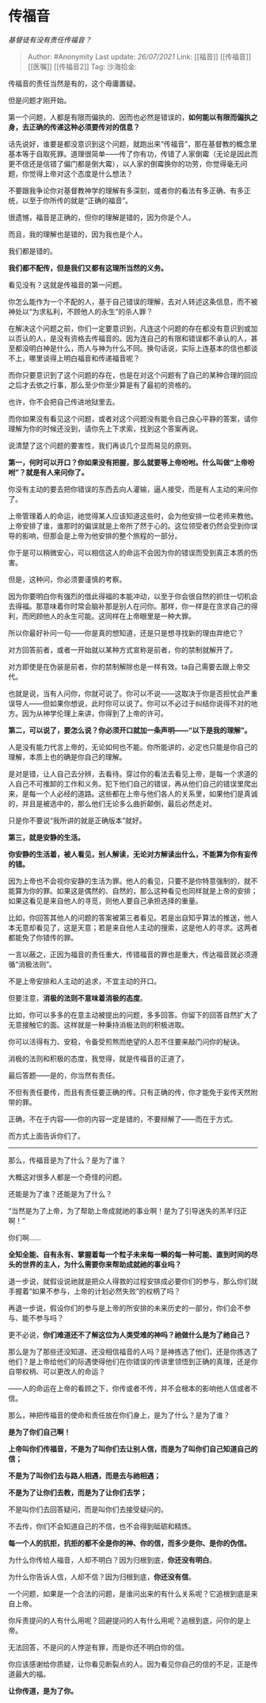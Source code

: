 # 传福音
*基督徒有没有责任传福音？*

> Author: #Anonymity
> Last update: *26/07/2021*
> Link: [[福音]] [[传福音]] [[医嘱]] [[传福音2]]
> Tag:
> 沙海拾金:

传福音的责任当然是有的，这个毋庸置疑。

但是问题才刚开始。

第一个问题，人都是有限而偏执的、因而也必然是错误的，**如何能以有限而偏执之身，去正确的传递这种必须要传对的信息？**

话先说好，谁要是都没意识到这个问题，就跑出来“传福音”，那在基督教的概念里基本等于自取死罪。道理很简单——传了你有功，传错了人家倒霉（无论是因此而更不信还是信错了偏门都是倒大霉），以人家的倒霉换你的功劳，你觉得毫无问题，你觉得上帝对这个态度是什么想法？

不要跟我争论你对基督教神学的理解有多深刻，或者你的看法有多正确、有多正统，以至于你所传的就是“正确的福音”。

很遗憾，福音是正确的，但你的理解是错的，因为你是个人。

而且，我的理解也是错的，因为我也是个人。

我们都是错的。

**我们都不配传，但是我们又都有这理所当然的义务。**

看见没有？这就是传福音的第一问题。

你怎么能作为一个不配的人，基于自己错误的理解，去对人转述这条信息，而不被神处以“为求私利，不顾他人的永生”的杀人罪？

在解决这个问题之前，你们一定要意识到，凡连这个问题的存在都没有意识到或加以否认的人，是没有资格去传福音的。因为连自己的有限和错误都不承认的人，甚至都没明白神是什么，而人与神为什么不同。换句话说，实际上连基本的信也都谈不上，哪里谈得上明白福音和传递福音呢？

而你只要意识到了这个问题的存在，也是在对这个问题有了自己的某种合理的回应之后才去依之行事，那么至少你至少算是有了最初的资格的。

也许，你不会把自己传进地狱里去。

而你如果没有看见这个问题，或者对这个问题没有能令自己良心平静的答案，请你理解为你的时候还没到，请你先上下求索，找到这个答案再说。

说清楚了这个问题的要害性，我们再谈几个显而易见的原则。

**第一，何时可以开口？你如果没有把握，那么就要等上帝吩咐。什么叫做“上帝吩咐”？就是有人来问你了。**

你没有主动的要去把你错误的东西去向人灌输，逼人接受，而是有人主动的来问你了。

上帝管理着人的命运，祂觉得某人应该知道这些时，会为他安排一位老师来教他。上帝安排了谁，谁那时的偏误就是上帝所了然于心的。这位领受者仍然会受到你误导的影响，但那会是上帝为他安排的整个旅程的一部分。

你于是可以稍微安心，可以相信这人的命运不会因为你的错误而受到真正本质的伤害。

但是，这种问，你必须要谨慎的考察。

因为你要明白你有强烈的借此得福的本能冲动，以至于你会很自然的抓住一切机会去得福。那意味着你时常会脑补那是别人在问你。那样，你一样是在贪求自己的得利，而罔顾他人的永生可能。这同样在上帝眼里是一种大罪。

所以你最好补问一句——你是真的想知道，还是只是想寻找新的理由弃绝它？

对方回答前者，或者一开始就以某种方式宣称是前者，你的禁制就解开了。

对方即使是在伪装是前者，你的禁制解除也是一样有效。ta自己需要去跟上帝交代。

也就是说，当有人问你，你就可说了。你可以不说——这取决于你是否担忧会严重误导人——但如果你想说，此时你可以说了。你可以不必过于纠结你说得不对的地方。因为从神学伦理上来讲，你得到了上帝的许可。

**第二，可以说了，要怎么说？你必须开口就加一条声明——“以下是我的理解”。**

人是没有能力代言上帝的，无论如何也不能。你所能讲的，必定也只能是你自己的理解，本质上也的确是你自己的理解。

是对是错，让人自己去分辨，去看待。穿过你的看法去看见上帝，是每一个求道的人自己不可推卸的工作和义务。犯下他们自己的错误，再从他们自己的错误里爬出来，是每一个人必经的道路。这些都在上帝与他们各人的关系里，如果他们是真诚的，并且是被选中的，那么他们无论多么曲折颠倒，最后必然走对。

只是你不要说“我所讲的就是正确版本”就好。

**第三，就是安静的生活。**

**你安静的生活着，被人看见，别人解读，无论对方解读出什么，不能算为你有妄传的错。**

因为上帝也不会视你安静的生活为罪。他人的看见，只要不是你特意强制的，就不能算为你的罪。如果这是偶然的、自然的，那么这种看见也同样就是上帝的安排；如果这看见是来自他人的寻觅，则他人要自己承担选择的重量。

比如，你回答其他人的问题的答案被第三者看见。若是出自知乎算法的推送，他人本无意却看见了，这是天意；若是来自他人主动的搜索，这是他人的寻求。这两者都能免了你错传的罪。

一言以蔽之，正因为福音的责任重大，传错福音的罪也是重大，传达福音就必须遵循“消极法则”。

不是上帝安排和人主动的追求，不宜主动的开口。

但要注意，**消极的法则不意味着消极的态度**。

比如，你可以多多的在意主动被提出的问题，多多回答。你留下的回答自然扩大了无意接触它的面。这样就是一种秉持消极法则的积极进取。

你可以活得有力、安稳，令备受煎熬而绝望的人忍不住要来敲门问你的秘诀。

消极的法则和积极的态度，我觉得，就是传福音的正道了。

最后答题——是的，你当然有责任。

不但有责任要传，而且有责任要正确的传。只有正确的传，你才能免于妄传天然附带的罪。

正确，不在于内容——你的内容一定是错的，不要辩解了——而在于方式。

而方式上面告诉你们了。

---

那么，传福音是为了什么？是为了谁？

大概这对很多人都是一个奇怪的问题。

还能是为了谁？还能是为了什么？

“当然是为了上帝，为了帮助上帝成就祂的事业啊！是为了引导迷失的羔羊归正啊！”

你们啊……

**全知全能、自有永有、掌握着每一个粒子未来每一瞬的每一种可能、直到时间的尽头的世界的主人，为什么需要你来帮助成就祂的事业吗？**

退一步说，就假设说祂就是把众人得救的过程安排成必要你们的参与，那么你们就手握着“如果不参与，上帝的计划必然失败”的权柄了吗？

再退一步说，假设你们的参与是上帝的所安排的未来历史的一部分，你们会不参与、能不参与吗？

更不必说，**你们难道还不了解这位为人类受难的神吗？祂做什么是为了祂自己？**

那么是为了那些还没知道、还没相信福音的人吗？是神拣选了他们，还是你拣选了他们？是上帝给他们的际遇使得他们在你错误的传讲里领悟到正确的真理，还是你自带权柄、可以更改人的命运？

——人的命运在上帝的看顾之下，你传或者不传，并不会根本的影响他人信或者不信。

那么，神把传福音的使命和责任放在你们身上，是为了什么？是为了谁？

**是为了你们自己啊！**

**上帝叫你们传福音，不是为了叫你们去让别人信，而是为了叫你们自己知道自己的信；**

**不是为了叫你们去与路人相遇，而是去与祂相遇；**

**不是为了让你们去教，而是为了让你们去学；**

不是叫你们去回答疑问，而是叫你们去接受疑问的。

不去传，你们不会知道自己的不信，也不会得到砥砺和精炼。

**每一个人的抗拒，抗拒的都不全是你的神、你的信，而多少是你、是你的伪信。**

为什么你传给人福音，人却不明白？因为归根到底，**你还没有明白**。

为什么你告诉人信，人却不信？因为归根到底，**你还没有信**。

一个问题，如果是一个合法的问题，是谁问出来的有什么关系呢？它追根到底是来自上帝。

你斥责提问的人有什么用呢？回避提问的人有什么用呢？追根到底，问你的是上帝。

无法回答，不是问的人悖逆有罪，而是你还不明白你的信。

你应该感谢给你质疑，让你看见断裂点的人。因为看见你自己的信的不足，正是传道最大的福。

**让你传道，是为了你。**
